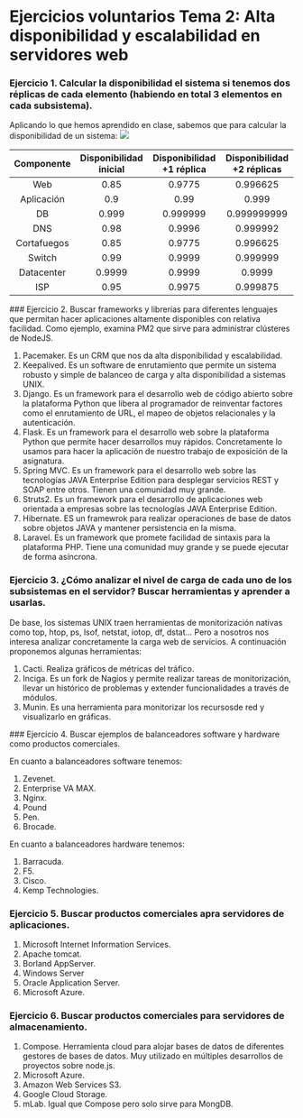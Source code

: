 # Ejercicios voluntarios Tema 2: Alta disponibilidad y escalabilidad en servidores web

### Ejercicio 1. Calcular la disponibilidad el sistema si tenemos dos réplicas de cada elemento (habiendo en total 3 elementos en cada subsistema).

Aplicando lo que hemos aprendido en clase, sabemos que para calcular la disponibilidad de un sistema:
![](https://latex.codecogs.com/gif.latex?A_{s}&space;=&space;A_{cn-1}&space;&plus;&space;(1-&space;A_{cn-1})*A_{cn})

|  Componente 	| Disponibilidad inicial 	| Disponibilidad +1 réplica 	| Disponibilidad +2 réplicas 	|
|:-----------:	|:----------------------:	|:-------------------------:	|:--------------------------:	|
| Web         	|          0.85          	|           0.9775          	|          0.996625          	|
| Aplicación  	|           0.9          	|            0.99           	|            0.999           	|
| DB          	|          0.999         	|          0.999999         	|         0.999999999        	|
| DNS         	|          0.98          	|           0.9996          	|          0.999992          	|
| Cortafuegos 	|          0.85          	|           0.9775          	|          0.996625          	|
| Switch      	|          0.99          	|           0.9999          	|          0.999999          	|
| Datacenter  	|         0.9999         	|           0.9999          	|           0.9999           	|
| ISP         	|          0.95          	|           0.9975          	|          0.999875          	|



### Ejercicio 2. Buscar frameworks y librerías para diferentes lenguajes que permitan hacer aplicaciones altamente disponibles con relativa facilidad. Como ejemplo, examina PM2 que sirve para administrar clústeres de NodeJS.

1. Pacemaker. Es un CRM que nos da alta disponibilidad y escalabilidad.
2. Keepalived. Es un software de enrutamiento que permite un sistema robusto y simple de balanceo de carga y alta disponibilidad a sistemas UNIX.
3. Django. Es un framework para el desarrollo web de código abierto sobre la plataforma Python que libera al programador de reinventar factores como el enrutamiento de URL, el mapeo de objetos relacionales y la autenticación. 
4. Flask. Es un framework para el desarrollo web sobre la plataforma Python que permite hacer desarrollos muy rápidos. Concretamente lo usamos para hacer la aplicación de nuestro trabajo de exposición de la asignatura.
5. Spring MVC. Es un framework para el desarrollo web sobre las tecnologías JAVA Enterprise Edition para desplegar servicios REST y SOAP entre otros. Tienen una comunidad muy grande.
6. Struts2. Es un framework para el desarrollo de aplicaciones web orientada a empresas sobre las tecnologías JAVA Enterprise Edition.
7. Hibernate. ES un framewrok para realizar operaciones de base de datos sobre objetos JAVA y mantener persistencia en la misma.
8. Laravel. Es un framework que promete facilidad de sintaxis para la plataforma PHP. Tiene una comunidad muy grande y se puede ejecutar de forma asíncrona.


### Ejercicio 3. ¿Cómo analizar el nivel de carga de cada uno de los subsistemas en el servidor? Buscar herramientas y aprender a usarlas.

De base, los sistemas UNIX traen herramientas de monitorización nativas como top, htop, ps, lsof, netstat, iotop, df, dstat...
Pero a nosotros nos interesa analizar concretamente la carga web de servicios. A continuación proponemos algunas herramientas:

1. Cacti. Realiza gráficos de métricas del tráfico.
2. Inciga. Es un fork de Nagios y permite realizar tareas de monitorización, llevar un histórico de problemas y extender funcionalidades a través de módulos.
3. Munin. Es una herramienta para monitorizar los recursosde red y visualizarlo en gráficas. 



### Ejercicio 4. Buscar ejemplos de balanceadores software y hardware como productos comerciales.

En cuanto a balanceadores software tenemos:
1. Zevenet.
2. Enterprise VA MAX.
3. Nginx.
4. Pound
5. Pen.
6. Brocade.

En cuanto a balanceadores hardware tenemos:
1. Barracuda.
2. F5.
3. Cisco.
4. Kemp Technologies.


### Ejercicio 5. Buscar productos comerciales apra servidores de aplicaciones.

1. Microsoft Internet Information Services.
2. Apache tomcat.
3. Borland AppServer.
4. Windows Server
5. Oracle Application Server.
6. Microsoft Azure.


### Ejercicio 6. Buscar productos comerciales para servidores de almacenamiento.

1. Compose. Herramienta cloud para alojar bases de datos de diferentes gestores de bases de datos. Muy utilizado en múltiples desarrollos de proyectos sobre node.js.
2. Microsoft Azure. 
3. Amazon Web Services S3.
4. Google Cloud Storage.
5. mLab. Igual que Compose pero solo sirve para MongDB.